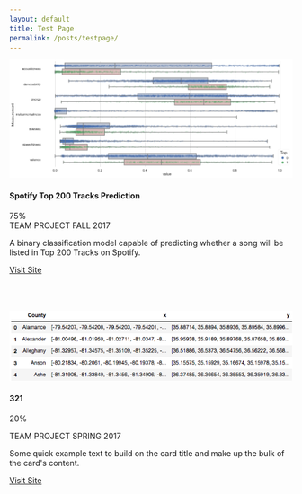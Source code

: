 ```yaml
---
layout: default
title: Test Page
permalink: /posts/testpage/
---
```


<div class="row">
  <div class="mb-2 col-md-6">
    <div class="card" style="height: 28rem;">
      <img class="card-img-top" src="/figure/demo.png" alt="boxplot">
      <div class="card-body">
        <h4 class="card-title" >Spotify Top 200 Tracks Prediction</h4>
        <p>
          <div class="progress">
            <div class="progress-bar progress-bar-striped bg-secondary" style="width:75%">75%</div>
          </div>
          <span class="badge badge-dark">TEAM PROJECT</span>
          <span class="badge badge-info">FALL 2017</span>
        </p>
        <p class="card-text text-left">A binary classification model capable of predicting whether a song will be listed in Top 200 Tracks on Spotify.</p>
        <div class="container text-center">
          <a href="https://github.com/thsieh4/CSC522_project" class="btn btn-dark btn-sm">Visit Site</a>
        </div>
      </div>
    </div>
  </div>  

  <div class="mb-2 col-md-6">
    <div class="card" style="height: 28rem;">
      <img class="card-img-top" src="/figure/2017Nov01_head_geo.png" alt="Card image cap">
      <div class="card-body">
        <h4 class="card-title">321</h4>
        <div class="progress">
          <div class="progress-bar progress-bar-striped bg-secondary" style="width:20%">20%</div>
        </div>
        <p>
          <span class="badge badge-dark">TEAM PROJECT</span>
          <span class="badge badge-info">SPRING 2017</span>
        </p>
        <p class="card-text text-left">Some quick example text to build on the card title and make up the bulk of the card's content.</p>
        <div class="container text-center">
          <a href="#" class="btn btn-dark btn-sm">Visit Site</a>
        </div>
      </div>
    </div>
  </div>
  
</div>
